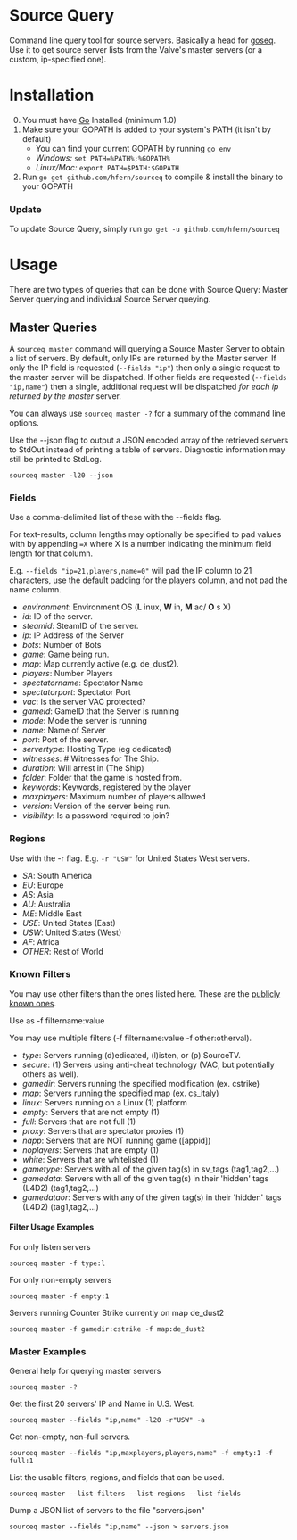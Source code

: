 # Source Query

Command line query tool for source servers. Basically a head for [goseq](https://github.com/hfern/sourceq).
Use it to get source server lists from the Valve's master servers (or
a custom, ip-specified one).

# Installation
0. You must have [Go](http://golang.org/) Installed (minimum 1.0)
0. Make sure your GOPATH is added to your system's PATH (it isn't by default)
    * You can find your current GOPATH by running `go env`
    * _Windows:_ `set PATH=%PATH%;%GOPATH%`
    * _Linux/Mac:_ `export PATH=$PATH:$GOPATH`
0. Run `go get github.com/hfern/sourceq` to compile & install the binary to your GOPATH

### Update
To update Source Query, simply run `go get -u github.com/hfern/sourceq`

# Usage

There are two types of queries that can be done with Source Query: Master Server querying and individual Source Server queying.

## Master Queries

A `sourceq master` command will querying a Source Master Server to obtain a list of servers. 
By default, only IPs are returned by the Master server. If only the IP field is requested
(`--fields "ip"`) then only a single request to the master server will be dispatched. If
other fields are requested (`--fields "ip,name"`) then a single, additional request will be dispatched
_for each ip returned by the master_ server. 

You can always use `sourceq master -?` for a summary of the command line options.

Use the --json flag to output a JSON encoded array of the retrieved servers to StdOut instead of printing a table of servers.
Diagnostic information may still be printed to StdLog. 

    sourceq master -l20 --json

### Fields

Use a comma-delimited list of these with the --fields flag. 

For text-results, column lengths may optionally be specified to pad values with by appending `=X` where X is a number
indicating the minimum field length for that column. 

E.g. `--fields "ip=21,players,name=0"` will pad the IP
column to 21 characters, use the default padding for the players column, and not pad the name column.

- _environment_: Environment OS (__L__ inux, __W__ in, __M__ ac/ __O__ s X)
- _id_: ID of the server.
- _steamid_: SteamID of the server.
- _ip_: IP Address of the Server
- _bots_: Number of Bots
- _game_: Game being run.
- _map_: Map currently active (e.g. de_dust2).
- _players_: Number Players
- _spectatorname_: Spectator Name
- _spectatorport_: Spectator Port
- _vac_: Is the server VAC protected?
- _gameid_: GameID that the Server is running
- _mode_: Mode the server is running
- _name_: Name of Server
- _port_: Port of the server.
- _servertype_: Hosting Type (eg dedicated)
- _witnesses_: # Witnesses for The Ship.
- _duration_: Will arrest in (The Ship)
- _folder_: Folder that the game is hosted from.
- _keywords_: Keywords, registered by the player
- _maxplayers_: Maximum number of players allowed
- _version_: Version of the server being run.
- _visibility_: Is a password required to join?


### Regions

Use with the -r flag. E.g. `-r "USW"` for United States West servers.

- _SA_:          South America
- _EU_:          Europe
- _AS_:          Asia
- _AU_:          Australia
- _ME_:          Middle East
- _USE_:         United States (East)
- _USW_:         United States (West)
- _AF_:          Africa
- _OTHER_:       Rest of World

### Known Filters

You may use other filters than the ones listed here. These are the [publicly known ones](https://developer.valvesoftware.com/wiki/Master_Server_Query_Protocol#Filter).

Use as -f filtername:value

You may use multiple filters (-f filtername:value -f other:otherval).

- _type_: Servers running (d)edicated, (l)isten, or (p) SourceTV.
- _secure_: (1) Servers using anti-cheat technology (VAC, but potentially others as well).
- _gamedir_: Servers running the specified modification (ex. cstrike)
- _map_: Servers running the specified map (ex. cs_italy)
- _linux_: Servers running on a Linux (1) platform
- _empty_: Servers that are not empty (1)
- _full_: Servers that are not full (1)
- _proxy_: Servers that are spectator proxies (1)
- _napp_: Servers that are NOT running game ([appid])
- _noplayers_: Servers that are empty (1)
- _white_: Servers that are whitelisted (1)
- _gametype_: Servers with all of the given tag(s) in sv_tags (tag1,tag2,...)
- _gamedata_: Servers with all of the given tag(s) in their 'hidden' tags (L4D2) (tag1,tag2,...)
- _gamedataor_: Servers with any of the given tag(s) in their 'hidden' tags (L4D2) (tag1,tag2,...)

#### Filter Usage Examples
For only listen servers

    sourceq master -f type:l

For only non-empty servers

    sourceq master -f empty:1

Servers running Counter Strike currently on map de_dust2

    sourceq master -f gamedir:cstrike -f map:de_dust2

### Master Examples


General help for querying master servers
    
    sourceq master -?

Get the first 20 servers' IP and Name in U.S. West.

    sourceq master --fields "ip,name" -l20 -r"USW" -a

Get non-empty, non-full servers.
    
    sourceq master --fields "ip,maxplayers,players,name" -f empty:1 -f full:1
 
List the usable filters, regions, and fields that can be used.
    
    sourceq master --list-filters --list-regions --list-fields

Dump a JSON list of servers to the file "servers.json"

    sourceq master --fields "ip,name" --json > servers.json
